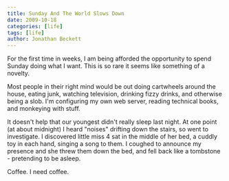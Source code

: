 ```yaml
---
title: Sunday And The World Slows Down
date: 2009-10-18
categories: [life]
tags: [life]
author: Jonathan Beckett
---
```


For the first time in weeks, I am being afforded the opportunity to spend Sunday doing what I want. This is so rare it seems like something of a novelty.

Most people in their right mind would be out doing cartwheels around the house, eating junk, watching television, drinking fizzy drinks, and otherwise being a slob. I'm configuring my own web server, reading technical books, and monkeying with stuff.

It doesn't help that our youngest didn't really sleep last night. At one point (at about midnight) I heard "noises" drifting down the stairs, so went to investigate. I discovered little miss 4 sat in the middle of her bed, a cuddly toy in each hand, singing a song to them. I coughed to announce my presence and she threw them down the bed, and fell back like a tombstone - pretending to be asleep.

Coffee. I need coffee.